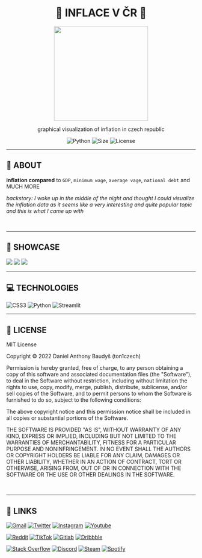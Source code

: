 <div align='center'>
    <h1><b>🚀 INFLACE V ČR 🚀</b></h1>
    <img src='https://emojipedia-us.s3.dualstack.us-west-1.amazonaws.com/thumbs/160/twitter/322/chart-increasing_1f4c8.png' width='250' height='250' />
    <p>graphical visualization of inflation in czech republic</p>

![Python](https://badgen.net/badge/Python/3.10.8/blue?)
![Size](https://img.shields.io/github/languages/code-size/ton1czech/inflace-cr.svg)
![License](https://img.shields.io/github/license/ton1czech/inflace-cr.svg)

</div>

---

## 💾 **ABOUT**

**inflation compared** to `GDP`, `minimum wage`, `average vage`, `national debt` and MUCH MORE

_backstory: I woke up in the middle of the night and thought I could visualize the inflation data as it seems like a very interesting and quite popular topic and this is what I came up with_

<br />

---

## 🔎 **SHOWCASE**

<img src='https://imgur.com/wnPZm0G.png' >
<img src='https://imgur.com/eQlooM9.png'>
<img src='https://imgur.com/hPAyiWW.png'>

<br />

---

## 💻 **TECHNOLOGIES**

![CSS3](https://img.shields.io/badge/css3-%231572B6.svg?style=for-the-badge&logo=css3&logoColor=white)
![Python](https://img.shields.io/badge/python-3670A0?style=for-the-badge&logo=python&logoColor=ffdd54)
![Streamlit](https://img.shields.io/badge/Streamlit-FF4B4B?style=for-the-badge&logo=Streamlit&logoColor=white)
<br />

---

## 📎 **LICENSE**

MIT License

Copyright © 2022 Daniel Anthony Baudyš (ton1czech)

Permission is hereby granted, free of charge, to any person obtaining a copy of this software and associated documentation files (the "Software"), to deal in the Software without restriction, including without limitation the rights to use, copy, modify, merge, publish, distribute, sublicense, and/or sell copies of the Software, and to permit persons to whom the Software is furnished to do so, subject to the following conditions:

The above copyright notice and this permission notice shall be included in all copies or substantial portions of the Software.

THE SOFTWARE IS PROVIDED "AS IS", WITHOUT WARRANTY OF ANY KIND, EXPRESS OR IMPLIED, INCLUDING BUT NOT LIMITED TO THE WARRANTIES OF MERCHANTABILITY, FITNESS FOR A PARTICULAR PURPOSE AND NONINFRINGEMENT. IN NO EVENT SHALL THE AUTHORS OR COPYRIGHT HOLDERS BE LIABLE FOR ANY CLAIM, DAMAGES OR OTHER LIABILITY, WHETHER IN AN ACTION OF CONTRACT, TORT OR OTHERWISE, ARISING FROM, OUT OF OR IN CONNECTION WITH THE SOFTWARE OR THE USE OR OTHER DEALINGS IN THE SOFTWARE.

<br />

---

## 📌 **LINKS**

[<img alt="Gmail" src="https://img.shields.io/badge/@ton1czech-D14836?style=for-the-badge&logo=gmail&logoColor=white" />]()
[<img alt="Twitter" src="https://img.shields.io/badge/@ton1czech-%231DA1F2.svg?style=for-the-badge&logo=Twitter&logoColor=white" />](https://twitter.com/ton1czech)
[<img alt="Instagram" src="https://img.shields.io/badge/@ton1czech-%23E4405F.svg?style=for-the-badge&logo=Instagram&logoColor=white" />](https://instagram.com/ton1czech)
[<img alt="Youtube" src="https://img.shields.io/badge/@ton1czech-%23FF0000.svg?style=for-the-badge&logo=YouTube&logoColor=white" />](https://www.youtube.com/channel/UCblA_CnykG2Dw_6IMwZ9z9A)

[<img alt="Reddit" src="https://img.shields.io/badge/@ton1czech-FF4500?style=for-the-badge&logo=reddit&logoColor=white" />](https://reddit.com/user/)
[<img alt="TikTok" src="https://img.shields.io/badge/@t0n1czech-%23000000.svg?style=for-the-badge&logo=TikTok&logoColor=white" />](https://www.tiktok.com/@ton1czech)
[<img alt="Gitlab" src="https://img.shields.io/badge/@ton1czech-%23181717.svg?style=for-the-badge&logo=gitlab&logoColor=white" />](https://gitlab/ton1czech)
[<img alt="Dribbble" src="https://img.shields.io/badge/@ton1czech-EA4C89?style=for-the-badge&logo=dribbble&logoColor=white" />](https://dribbble.com/ton1czech)

[<img alt="Stack Overflow" src="https://img.shields.io/badge/@ton1czech-FE7A16?style=for-the-badge&logo=stack-overflow&logoColor=white" />](https://stackoverflow.com/users/15073347/ton1czech)
[<img alt="Discord" src="https://img.shields.io/badge/@ton1czech%238028-%237289DA.svg?style=for-the-badge&logo=discord&logoColor=white" />]()
[<img alt="Steam" src="https://img.shields.io/badge/@ton1czech-%23000000.svg?style=for-the-badge&logo=steam&logoColor=white" />](https://steamcommunity.com/id/ton1czech)
[<img alt="Spotify" src="https://img.shields.io/badge/@ton1czech-1ED760?style=for-the-badge&logo=spotify&logoColor=white" />](https://open.spotify.com/user/212btc3myry7hwb45aybf4efi)
